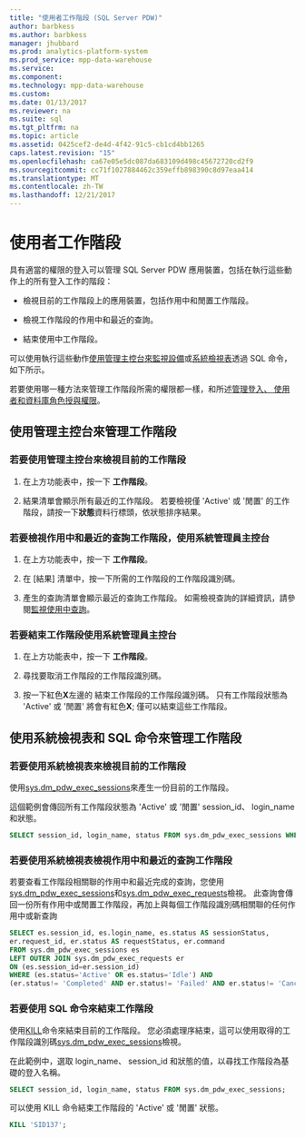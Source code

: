 ```yaml
---
title: "使用者工作階段 (SQL Server PDW)"
author: barbkess
ms.author: barbkess
manager: jhubbard
ms.prod: analytics-platform-system
ms.prod_service: mpp-data-warehouse
ms.service: 
ms.component: 
ms.technology: mpp-data-warehouse
ms.custom: 
ms.date: 01/13/2017
ms.reviewer: na
ms.suite: sql
ms.tgt_pltfrm: na
ms.topic: article
ms.assetid: 0425cef2-de4d-4f42-91c5-cb1cd4bb1265
caps.latest.revision: "15"
ms.openlocfilehash: ca67e05e5dc087da683109d498c45672720cd2f9
ms.sourcegitcommit: cc71f1027884462c359effb898390c8d97eaa414
ms.translationtype: MT
ms.contentlocale: zh-TW
ms.lasthandoff: 12/21/2017
---
```

# <a name="user-sessions"></a>使用者工作階段
具有適當的權限的登入可以管理 SQL Server PDW 應用裝置，包括在執行這些動作上的所有登入工作的階段：  
  
-   檢視目前的工作階段上的應用裝置，包括作用中和閒置工作階段。  
  
-   檢視工作階段的作用中和最近的查詢。  
  
-   結束使用中工作階段。  
  
可以使用執行這些動作[使用管理主控台來監視設備](monitor-the-appliance-by-using-the-admin-console.md)或[系統檢視表](tsql-system-views.md)透過 SQL 命令，如下所示。  
  
若要使用哪一種方法來管理工作階段所需的權限都一樣，和所述[管理登入、 使用者和資料庫角色授與權限](grant-permissions.md#grant-permissions-to-manage-logins-users-and-database-roles)。  
  
## <a name="manage-sessions-by-using-the-admin-console"></a>使用管理主控台來管理工作階段  
  
### <a name="to-view-current-sessions-by-using-the-admin-console"></a>若要使用管理主控台來檢視目前的工作階段  
  
1.  在上方功能表中，按一下 **工作階段**。  
  
2.  結果清單會顯示所有最近的工作階段。 若要檢視僅 'Active' 或 '閒置' 的工作階段，請按一下**狀態**資料行標頭，依狀態排序結果。  
  
### <a name="to-view-active-and-recent-queries-for-a-session-by-using-the-admin-console"></a>若要檢視作用中和最近的查詢工作階段，使用系統管理員主控台  
  
1.  在上方功能表中，按一下 **工作階段**。  
  
2.  在 [結果] 清單中，按一下所需的工作階段的工作階段識別碼。  
  
3.  產生的查詢清單會顯示最近的查詢工作階段。 如需檢視查詢的詳細資訊，請參閱[監視使用中查詢](monitoring-active-queries.md)。  
  
### <a name="to-end-sessions-by-using-the-admin-console"></a>若要結束工作階段使用系統管理員主控台  
  
1.  在上方功能表中，按一下 **工作階段**。  
  
2.  尋找要取消工作階段的工作階段識別碼。  
  
3.  按一下紅色**X**左邊的 結束工作階段的工作階段識別碼。 只有工作階段狀態為 'Active' 或 '閒置' 將會有紅色**X**; 僅可以結束這些工作階段。  
  
## <a name="manage-sessions-by-using-system-views-and-sql-commands"></a>使用系統檢視表和 SQL 命令來管理工作階段  
  
### <a name="to-view-current-sessions-by-using-system-views"></a>若要使用系統檢視表來檢視目前的工作階段  
使用[sys.dm_pdw_exec_sessions](../relational-databases/system-dynamic-management-views/sys-dm-pdw-exec-sessions-transact-sql.md)來產生一份目前的工作階段。  
  
這個範例會傳回所有工作階段狀態為 'Active' 或 '閒置' session_id、 login_name 和狀態。  
  
```sql  
SELECT session_id, login_name, status FROM sys.dm_pdw_exec_sessions WHERE status='Active' OR status='Idle';  
```  
  
### <a name="to-view-active-and-recent-queries-for-a-session-by-using-system-views"></a>若要使用系統檢視表檢視作用中和最近的查詢工作階段  
若要查看工作階段相關聯的作用中和最近完成的查詢，您使用[sys.dm_pdw_exec_sessions](../relational-databases/system-dynamic-management-views/sys-dm-pdw-exec-sessions-transact-sql.md)和[sys.dm_pdw_exec_requests](../relational-databases/system-dynamic-management-views/sys-dm-pdw-exec-requests-transact-sql.md)檢視。 此查詢會傳回一份所有作用中或閒置工作階段，再加上與每個工作階段識別碼相關聯的任何作用中或新查詢  
  
```sql  
SELECT es.session_id, es.login_name, es.status AS sessionStatus,   
er.request_id, er.status AS requestStatus, er.command   
FROM sys.dm_pdw_exec_sessions es   
LEFT OUTER JOIN sys.dm_pdw_exec_requests er   
ON (es.session_id=er.session_id)   
WHERE (es.status='Active' OR es.status='Idle') AND   
(er.status!= 'Completed' AND er.status!= 'Failed' AND er.status!= 'Cancelled');  
```  
  
### <a name="to-end-sessions-by-using-sql-commands"></a>若要使用 SQL 命令來結束工作階段  
使用[KILL](../t-sql/language-elements/kill-transact-sql.md)命令來結束目前的工作階段。 您必須處理序結束，這可以使用取得的工作階段識別碼[sys.dm_pdw_exec_sessions](../relational-databases/system-dynamic-management-views/sys-dm-pdw-exec-sessions-transact-sql.md)檢視。  
  
在此範例中，選取 login_name、 session_id 和狀態的值，以尋找工作階段為基礎的登入名稱。  
  
```sql  
SELECT session_id, login_name, status FROM sys.dm_pdw_exec_sessions;  
```  
  
可以使用 KILL 命令結束工作階段的 'Active' 或 '閒置' 狀態。  
  
```sql  
KILL 'SID137';  
```  
  
<!-- MISSING LINKS 
## See Also  
[Common Metadata Query Examples &#40;SQL Server PDW&#41;](../sqlpdw/common-metadata-query-examples-sql-server-pdw.md)  
-->
  

